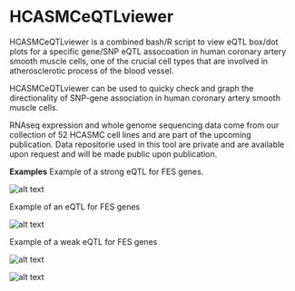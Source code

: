 # HCASMCeQTLviewer

HCASMCeQTLviewer is a combined bash/R script to view eQTL box/dot plots for a specific gene/SNP eQTL assocoation in human coronary artery smooth muscle cells, one of the crucial cell types that are involved in atherosclerotic process of the blood vessel.

HCASMCeQTLviewer can be used to quicky check and graph the directionality of SNP-gene association in human coronary artery smooth muscle cells.

RNAseq expression and whole genome sequencing data come from our collection of 52 HCASMC cell lines and are part of the upcoming publication. Data repositorie used in this tool are private and are available upon request and will be made public upon publication.


**Examples**
Example of a strong eQTL for FES genes.

![alt text](https://github.com/milospjanic/HCASMCeQTLviewer/blob/master/rs2521501.png)

Example of an eQTL for FES genes

![alt text](https://github.com/milospjanic/HCASMCeQTLviewer/blob/master/rs273909.png)

Example of a weak eQTL for FES genes

![alt text](https://github.com/milospjanic/HCASMCeQTLviewer/blob/master/rs1537373.png)

![alt text](https://github.com/milospjanic/HCASMCeQTLviewer/blob/master/rs12190287.png)
